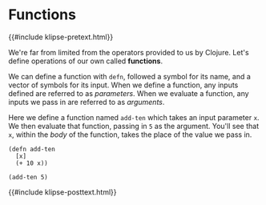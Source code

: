 # Functions

{{#include klipse-pretext.html}}

We're far from limited from the operators provided to us by Clojure.
Let's define operations of our own called **functions**.

We can define a function with `defn`, followed a symbol for its name,
and a vector of symbols for its input.
When we define a function, any inputs defined are referred to as *parameters*.
When we evaluate a function, any inputs we pass in are referred to as *arguments*.

Here we define a function named `add-ten` which takes an input parameter `x`.
We then evaluate that function, passing in `5` as the argument.
You'll see that `x`, within the *body* of the function, takes the place of the
value we pass in.

```klipse
(defn add-ten
  [x]
  (+ 10 x))

(add-ten 5)
```

{{#include klipse-posttext.html}}

